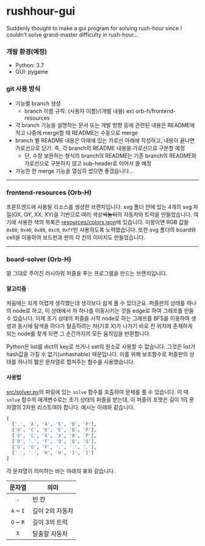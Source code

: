 # rushhour-gui
Suddenly thought to make a gui program for solving rush-hour since I couldn't solve grand-master difficulty in rush-hour...

### 개발 환경(예정)

- Python: 3.7
- GUI: pygame

### git 사용 방식

- 기능별 branch 생성
  - branch 이름 규칙: (사용자 이름)/(개발 내용) ex) orb-h/frontend-resources
- 각 branch 기능을 설명하는 문서 또는 개발 방향 등에 관련된 내용은 README에 적고 나중에 merge할 때 README는 수동으로 merge
- branch 별 README 내용은 아래에 있는 가로선 아래에 작성하고, 내용이 끝나면 가로선으로 닫기. 즉, 각 branch의 README 내용을 가로선으로 구분할 예정
  - 단, 수정 보완하는 형식의 branch의 README는 기존 branch의 README와 가로선으로 구분하지 않고 sub-header로 이어서 쓸 예정
- 가능한 한 merge 기능을 열심히 썼으면 좋겠읍니다...

---

### frontend-resources (Orb-H)

프론트엔드에 사용될 리소스를 생성한 브랜치입니다. svg 폴더 안에 있는 4개의 svg 파일(OX, OY, XX, XY)을 기반으로 여러 색상~~색놀이~~의 자동차와 트럭을 만들었습니다. 여기에 사용한 색의 목록은 [resources/colors.json](resources/colors.json)에 있습니다. 이왕이면 RGB 값을 `0x00`, `0x40`, `0x80`, `0xc0`, `0xff`만 사용하도록 노력했습니다. 또한 svg 폴더의 board와 cell을 이용하여 보드판과 판의 각 칸의 이미지도 만들었습니다.

---

### board-solver (Orb-H)

말 그대로 주어진 러시아워 퍼즐을 푸는 프로그램을 만드는 브랜치입니다.

#### 알고리즘

처음에는 되게 어렵게 생각했는데 생각보다 쉽게 풀 수 있더군요. 퍼즐판의 상태를 하나의 node로 하고, 이 상태에서 차 하나를 이동시키는 것을 edge로 하여 그래프를 만들 수 있습니다. 이제 초기 상태의 퍼즐을 시작 node로 하는 그래프를 BFS를 이용하여 생성과 동시에 탐색을 하다가 탈출하려는 차(기호 X)가 나가기 바로 전 위치에 존재하게 되는 node를 찾게 되면 그 순간까지의 모든 움직임을 반환합니다.

Python은 list를 dict의 key로 쓰거나 set의 원소로 사용할 수 없습니다. 그것은 list가 hash값을 가질 수 없기(unhashable) 때문입니다. 이를 위해 보조함수로 퍼즐판의 상태를 하나의 짧은 문자열로 합쳐주는 함수를 사용했습니다.

#### 사용법

[src/solver.py](src/solver.py)의 파일에 있는 `solve` 함수를 호출하여 문제를 풀 수 있습니다. 이 때 `solve` 함수의 매개변수로는 초기 상태의 퍼즐을 받는데, 이 퍼즐의 포맷은 길이 1의 문자열의 2차원 리스트여야 합니다. 예시는 아래와 같습니다.

```python
[
  ['.', 'A', 'A', 'E', 'B', 'P'],
  ['O', 'C', 'D', 'E', 'B', 'P'],
  ['O', 'C', 'X', 'X', 'B', 'P'],
  ['O', '.', 'F', 'Q', 'Q', 'Q'],
  ['G', 'G', 'F', '.', '.', '.'],
  ['.', '.', 'H', 'H', 'I', 'I']
]
```

각 문자열이 의미하는 바는 아래의 표와 같습니다.

|문자열|의미|
|:-:|-|
|`.`|빈 칸|
|`A` ~ `I`|길이 2의 자동차|
|`O` ~ `R`|길이 3의 트럭|
|`X`|탈출할 자동차
